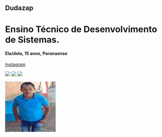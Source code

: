 ## Dudazap
# Ensino Técnico de Desenvolvimento de Sistemas.
#### Ela/dela, 15 anos, Paranaense
 <a href="https://instagram.com?dudar.ramos?igshid=MDM4ZDc5MmU">Instagram</a> 
 
<img height="200px" src="https://cdn.jsdelivr.net/gh/devicons/devicon/icons/apple/apple-original.svg" /> <img height="200px" src="https://cdn.jsdelivr.net/gh/devicons/devicon/icons/github/github-original.svg" /> <img height="200px" src="https://cdn.jsdelivr.net/gh/devicons/devicon/icons/twitter/twitter-original.svg" />
          

<img src="images.jpeg">
<img scr="minecraft.jpeg">
